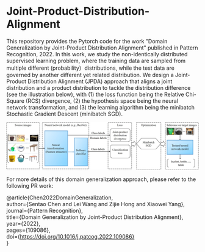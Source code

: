 # Joint-Product-Distribution-Alignment

This repository provides the Pytorch code for the work "Domain Generalization by Joint-Product Distribution Alignment" published in Pattern Recognition, 2022. In this work, we study the non-identically distributed supervised learning problem, where the training data are sampled from multiple different (probability）distributions, while the test data are governed by another different yet related distribution. We design a Joint-Product Distribution Alignment (JPDA) approach that aligns a joint distribution and a product distribution to tackle the distribution difference (see the illustration below), with (1) the loss function being the Relative Chi-Square (RCS) divergence, (2) the hypothesis space being the neural network transformation, and (3) the learning algorithm being the minibatch Stochastic Gradient Descent (minibatch SGD). 


![idea](idea.jpg)


For more details of this domain generalization approach,  please refer to the following PR work: 

@article{Chen2022DomainGeneralization,  
  author={Sentao Chen and Lei Wang and Zijie Hong and Xiaowei Yang},  
  journal={Pattern Recognition},   
  title={Domain Generalization by Joint-Product Distribution Alignment},   
  year={2022},   
  pages={109086},  
  doi={https://doi.org/10.1016/j.patcog.2022.109086}  
  }

